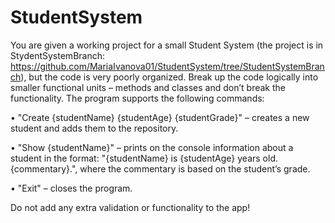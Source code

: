 # StudentSystem

You are given a working project for a small Student System (the project is in StydentSystemBranch: https://github.com/MariaIvanova01/StudentSystem/tree/StudentSystemBranch), but the code is very poorly organized. Break up the code logically into smaller functional units – methods and classes and don’t break the functionality.
The program supports the following commands:

•	"Create {studentName} {studentAge} {studentGrade}" – creates a new student and adds them to the repository.

•	"Show {studentName}" – prints on the console information about a student in the format:
"{studentName} is {studentAge} years old. {commentary}.", where the commentary is based on the student’s grade.

•	"Exit" – closes the program.

Do not add any extra validation or functionality to the app!
